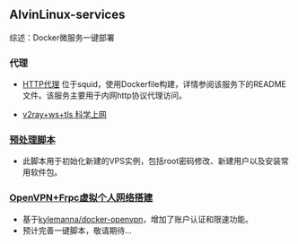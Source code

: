 ## AlvinLinux-services

综述：Docker微服务一键部署

### 代理

- [HTTP代理](https://github.com/SishangLi/AlvinLinux-Services/tree/master/squid-proxy)
位于squid，使用Dockerfile构建，详情参阅该服务下的README文件。该服务主要用于内网http协议代理访问。

- [v2ray+ws+tls 科学上网](https://github.com/SishangLi/AlvinLinux-Services/tree/master/nginx%2Bv2ray)

### [预处理脚本](https://github.com/SishangLi/AlvinLinux-Services/tree/master/vps-init)
- 此脚本用于初始化新建的VPS实例，包括root密码修改、新建用户以及安装常用软件包。

### [OpenVPN+Frpc虚拟个人网络搭建]()
- 基于[kylemanna/docker-openvpn](https://github.com/kylemanna/docker-openvpn)，增加了账户认证和限速功能。
- 预计完善一键脚本，敬请期待...

